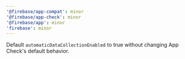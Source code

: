 ```yaml
---
'@firebase/app-compat': minor
'@firebase/app-check': minor
'@firebase/app': minor
'firebase': minor
---
```


Default `automaticDataCollectionEnabled` to true without changing App Check's default behavior.

